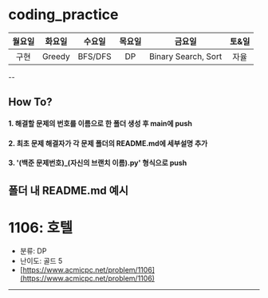 # coding_practice

|월요일|화요일|수요일|목요일|금요일|토&일|
|:---:|:---:|:---:|:---:|:---:|:---:|
|구현|Greedy|BFS/DFS|DP|Binary Search, Sort|자율|

--

## How To?

#### 1. 해결할 문제의 번호를 이름으로 한 폴더 생성 후 main에 push
#### 2. 최초 문제 해결자가 각 문제 폴더의 README.md에 세부설명 추가
#### 3. '(백준 문제번호)_(자신의 브랜치 이름).py' 형식으로 push




폴더 내 README.md 예시
---
# 1106: 호텔

- 분류: DP
- 난이도: 골드 5
- [https://www.acmicpc.net/problem/1106](https://www.acmicpc.net/problem/1106)
---


